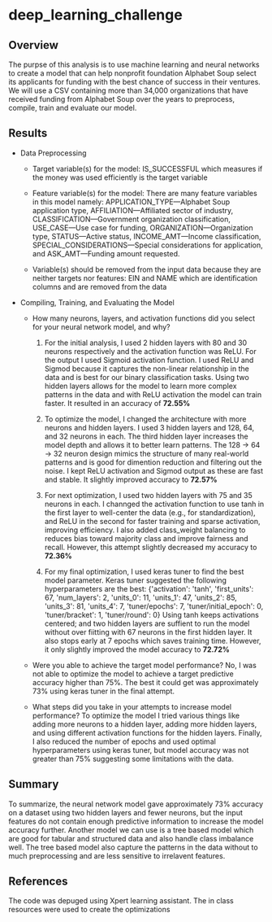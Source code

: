 # deep_learning_challenge

## Overview

The purpse of this analysis is to use machine learning and neural networks to create a model that can help nonprofit foundation Alphabet Soup select its applicants for funding with the best chance of success in their ventures. We will use a CSV containing more than 34,000 organizations that have received funding from Alphabet Soup over the years to preprocess, compile, train and evaluate our model.

## Results

* Data Preprocessing
  * Target variable(s) for the model:
     IS_SUCCESSFUL which measures if the money was used efficiently is the target variable
    
  * Feature variable(s) for the model:
   There are many feature variables in this model namely: APPLICATION_TYPE—Alphabet Soup application type, AFFILIATION—Affiliated sector of industry, CLASSIFICATION—Government organization classification, USE_CASE—Use case for funding, ORGANIZATION—Organization type, STATUS—Active status, INCOME_AMT—Income classification, SPECIAL_CONSIDERATIONS—Special considerations for application, and ASK_AMT—Funding amount requested.
 
  * Variable(s) should be removed from the input data because they are neither targets nor features:
    EIN and NAME which are identification columns and are removed from the data 

* Compiling, Training, and Evaluating the Model

  * How many neurons, layers, and activation functions did you select for your neural network model, and why?
    1. For the initial analysis, I used 2 hidden layers with 80 and 30 neurons respectively and the activation function was ReLU. For the output I used Sigmoid activation function. I used ReLU and Sigmod because it captures the non-linear relationship in the data and is best for our binary classification tasks. Using two hidden layers allows for the model to learn more complex patterns in the data and with ReLU activation the model can train faster.
       It resulted in an accuracy of **72.55%**
       
    2. To optimize the model, I changed the architecture with more neurons and hidden layers. I used 3 hidden layers and 128, 64, and 32 neurons in each. The third hidden layer increases the model depth and allows it to better learn patterns. The 128 → 64 → 32 neuron design mimics the structure of many real-world patterns and is good for dimention reduction and filtering out the noise. I kept ReLU activation and Sigmod output as these are fast and stable.
       It slightly improved accuracy to **72.57%**
   
    3. For next optimization, I used two hidden layers with 75 and 35 neurons in each. I channged the activation function to use tanh in the first layer to well-center the data (e.g., for standardization), and ReLU in the second for faster training and sparse activation, improving efficiency. I also added class_weight balancing to reduces bias toward majority class and improve fairness and recall.
       However, this attempt slightly decreased my accuracy to **72.36%**
   
    4. For my final optimization, I used keras tuner to find the best model parameter. Keras tuner suggested the following hyperparameters are the best: {'activation': 'tanh',
 'first_units': 67,
 'num_layers': 2,
 'units_0': 11,
 'units_1': 47,
 'units_2': 85,
 'units_3': 81,
 'units_4': 7,
 'tuner/epochs': 7,
 'tuner/initial_epoch': 0,
 'tuner/bracket': 1,
 'tuner/round': 0}
   Using tanh keeps activations centered; and two hidden layers are suffient to run the model without over fiitting with 67 neurons in the first hidden layer. It also stops early at 7 epochs which saves training time.
However, it only slightly improved the model accuracy to **72.72%**
   

  * Were you able to achieve the target model performance?
    No, I was not able to optimize the model to achieve a target predictive accuracy higher than 75%. The best it could get was approximately 73% using keras tuner in the final attempt.

    
  * What steps did you take in your attempts to increase model performance?
    To optimize the model I tried various things like adding more neurons to a hidden layer, adding more hidden layers, and using different activation functions for the hidden layers. Finally, I also reduced the number of epochs and used optimal hyperparameters using keras tuner, but model accuracy was not greater than 75% suggesting some limitations with the data.

## Summary

To summarize, the neural network model gave approximately 73% accuracy on a dataset using two hidden layers and fewer neurons, but the input features do not contain enough predictive information to increase the model accuracy further.
Another model we can use is a tree based model which are good for tabular and structured data and also handle class imbalance well. The tree based model also capture the patterns in the data without to much preprocessing and are less sensitive to irrelavent features.

## References
The code was depuged using Xpert learning assistant. The in class resources were used to create the optimizations

